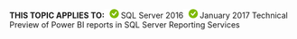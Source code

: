 **THIS TOPIC APPLIES TO:**![yes](media/yes.png)SQL Server 2016![yes](media/yes.png)January 2017 Technical Preview of Power BI reports in SQL Server Reporting Services